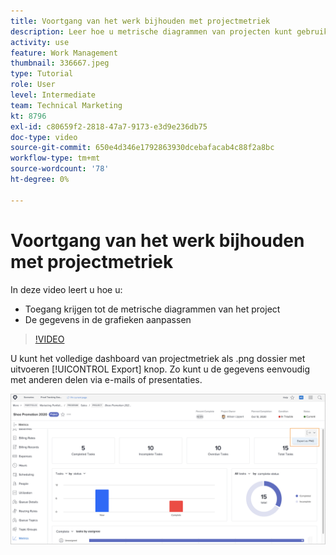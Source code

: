 ```yaml
---
title: Voortgang van het werk bijhouden met projectmetriek
description: Leer hoe u metrische diagrammen van projecten kunt gebruiken om de voortgang van projectwerk te volgen in [!DNL  Workfront].
activity: use
feature: Work Management
thumbnail: 336667.jpeg
type: Tutorial
role: User
level: Intermediate
team: Technical Marketing
kt: 8796
exl-id: c80659f2-2818-47a7-9173-e3d9e236db75
doc-type: video
source-git-commit: 650e4d346e1792863930dcebafacab4c88f2a8bc
workflow-type: tm+mt
source-wordcount: '78'
ht-degree: 0%

---
```


# Voortgang van het werk bijhouden met projectmetriek

In deze video leert u hoe u:

* Toegang krijgen tot de metrische diagrammen van het project
* De gegevens in de grafieken aanpassen

>[!VIDEO](https://video.tv.adobe.com/v/336667/?quality=12&learn=on)

U kunt het volledige dashboard van projectmetriek als .png dossier met uitvoeren [!UICONTROL Export] knop. Zo kunt u de gegevens eenvoudig met anderen delen via e-mails of presentaties.

![Geëxporteerde pagina Projectmetriek](assets/planner-fund-metrics-export.png)

<!---
Overview of project metrics
--->

